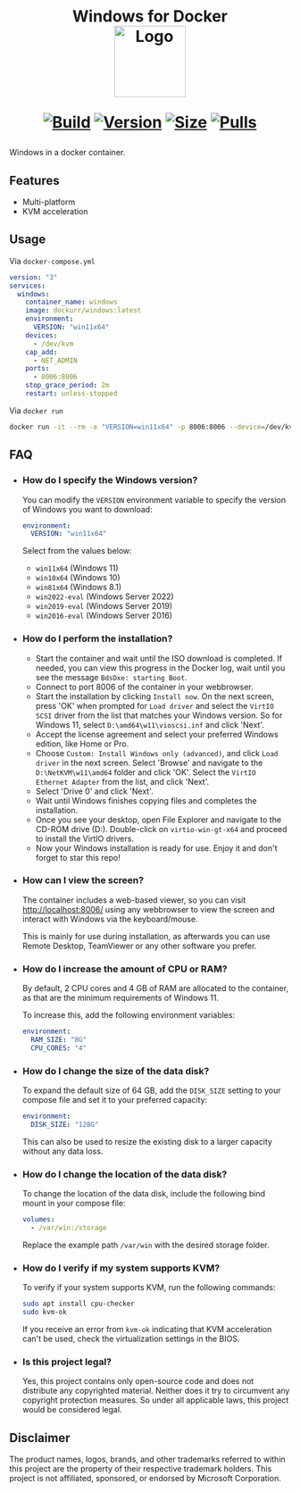 <h1 align="center">Windows for Docker<br />
<div align="center">
<img src="https://github.com/dockur/windows/raw/master/.github/logo.png" title="Logo" style="max-width:100%;" width="128" />
</div>
<div align="center">

[![Build]][build_url]
[![Version]][tag_url]
[![Size]][tag_url]
[![Pulls]][hub_url]

</div></h1>

Windows in a docker container.

## Features

 - Multi-platform
 - KVM acceleration

## Usage

Via `docker-compose.yml`

```yaml
version: "3"
services:
  windows:
    container_name: windows
    image: dockurr/windows:latest
    environment:
      VERSION: "win11x64"
    devices:
      - /dev/kvm
    cap_add:
      - NET_ADMIN
    ports:
      - 8006:8006
    stop_grace_period: 2m
    restart: unless-stopped
```

Via `docker run`

```bash
docker run -it --rm -e "VERSION=win11x64" -p 8006:8006 --device=/dev/kvm --cap-add NET_ADMIN dockurr/windows:latest
```

## FAQ

  * ### How do I specify the Windows version?

    You can modify the `VERSION` environment variable to specify the version of Windows you want to download:

    ```yaml
    environment:
      VERSION: "win11x64"
    ```
    
    Select from the values below:
    
    - ```win11x64``` (Windows 11)
    - ```win10x64``` (Windows 10)
    - ```win81x64``` (Windows 8.1)
    - ```win2022-eval``` (Windows Server 2022)
    - ```win2019-eval``` (Windows Server 2019)
    - ```win2016-eval``` (Windows Server 2016)

  * ### How do I perform the installation?

    - Start the container and wait until the ISO download is completed. If needed, you can view this progress in the Docker log, wait until you see the message ```BdsDxe: starting Boot```.
    - Connect to port 8006 of the container in your webbrowser.
    - Start the installation by clicking ```Install now```. On the next screen, press 'OK' when prompted for ```Load driver``` and select the ```VirtIO SCSI``` driver from the list that matches your Windows version. So for Windows 11, select ```D:\amd64\w11\vioscsi.inf``` and click 'Next'.
    - Accept the license agreement and select your preferred Windows edition, like Home or Pro.
    - Choose ```Custom: Install Windows only (advanced)```, and click ```Load driver``` in the next screen. Select 'Browse' and navigate  to the ```D:\NetKVM\w11\amd64``` folder and click 'OK'. Select the ```VirtIO Ethernet Adapter``` from the list, and click 'Next'.
    - Select 'Drive 0' and click 'Next'.
    - Wait until Windows finishes copying files and completes the installation.
    - Once you see your desktop, open File Explorer and navigate to the CD-ROM drive (D:). Double-click on ```virtio-win-gt-x64``` and proceed to install the VirtIO drivers.
    - Now your Windows installation is ready for use. Enjoy it and don't forget to star this repo!

  * ### How can I view the screen?

    The container includes a web-based viewer, so you can visit [http://localhost:8006/](http://localhost:8006/) using any webbrowser to view the screen and interact with Windows via the keyboard/mouse.

    This is mainly for use during installation, as afterwards you can use Remote Desktop, TeamViewer or any other software you prefer.

  * ### How do I increase the amount of CPU or RAM?

    By default, 2 CPU cores and 4 GB of RAM are allocated to the container, as that are the minimum requirements of Windows 11.

    To increase this, add the following environment variables:

    ```yaml
    environment:
      RAM_SIZE: "8G"
      CPU_CORES: "4"
    ```

  * ### How do I change the size of the data disk?

    To expand the default size of 64 GB, add the `DISK_SIZE` setting to your compose file and set it to your preferred capacity:

    ```yaml
    environment:
      DISK_SIZE: "128G"
    ```
    
    This can also be used to resize the existing disk to a larger capacity without any data loss.
    
  * ### How do I change the location of the data disk?

    To change the location of the data disk, include the following bind mount in your compose file:

    ```yaml
    volumes:
      - /var/win:/storage
    ```

    Replace the example path `/var/win` with the desired storage folder.

  * ### How do I verify if my system supports KVM?

    To verify if your system supports KVM, run the following commands:

    ```bash
    sudo apt install cpu-checker
    sudo kvm-ok
    ```

    If you receive an error from `kvm-ok` indicating that KVM acceleration can't be used, check the virtualization settings in the BIOS.

  * ### Is this project legal?

    Yes, this project contains only open-source code and does not distribute any copyrighted material. Neither does it try to circumvent any copyright protection measures. So under all applicable laws, this project would be considered legal. 

## Disclaimer

The product names, logos, brands, and other trademarks referred to within this project are the property of their respective trademark holders. This project is not affiliated, sponsored, or endorsed by Microsoft Corporation.

[build_url]: https://github.com/dockur/windows/
[hub_url]: https://hub.docker.com/r/dockurr/windows/
[tag_url]: https://hub.docker.com/r/dockurr/windows/tags

[Build]: https://github.com/dockur/windows/actions/workflows/build.yml/badge.svg
[Size]: https://img.shields.io/docker/image-size/dockurr/windows/latest?color=066da5&label=size
[Pulls]: https://img.shields.io/docker/pulls/dockurr/windows.svg?style=flat&label=pulls&logo=docker
[Version]: https://img.shields.io/docker/v/dockurr/windows/latest?arch=amd64&sort=semver&color=066da5
